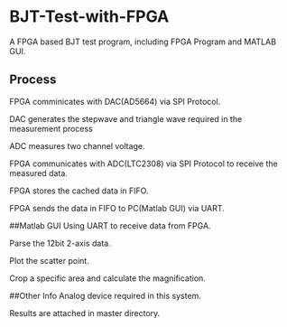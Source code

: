 # BJT-Test-with-FPGA
A FPGA based BJT test program, including FPGA Program and MATLAB GUI.

## Process
FPGA comminicates with DAC(AD5664) via SPI Protocol.

DAC generates the stepwave and triangle wave required in the measurement process

ADC measures two channel voltage.

FPGA communicates with ADC(LTC2308) via SPI Protocol to receive the measured data.

FPGA stores the cached data in FIFO.

FPGA sends the data in FIFO to PC(Matlab GUI) via UART.

##Matlab GUI
Using UART to receive data from FPGA.

Parse the 12bit 2-axis data.

Plot the scatter point.

Crop a specific area and calculate the magnification.

##Other Info
Analog device required in this system.

Results are attached in master directory.